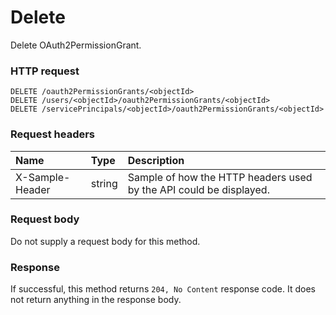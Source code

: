# Delete

Delete OAuth2PermissionGrant.
### HTTP request
```http
DELETE /oauth2PermissionGrants/<objectId>
DELETE /users/<objectId>/oauth2PermissionGrants/<objectId>
DELETE /servicePrincipals/<objectId>/oauth2PermissionGrants/<objectId>

```
### Request headers
| Name       | Type | Description|
|:---------------|:--------|:----------|
| X-Sample-Header  | string  | Sample of how the HTTP headers used by the API could be displayed.|

### Request body
Do not supply a request body for this method.


### Response
If successful, this method returns `204, No Content` response code. It does not return anything in the response body.


<!-- uuid: df6d42e0-6cdf-490b-9de2-3a75307379c7
2015-10-09 15:58:17 UTC -->